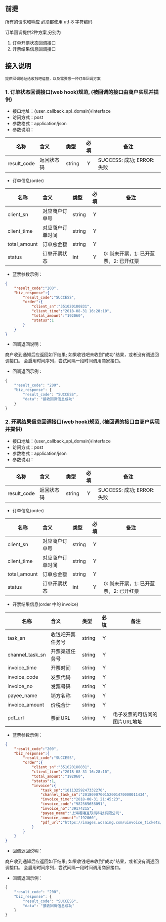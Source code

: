 ## 前提
所有的请求和响应 必须都使用 utf-8 字符编码

订单回调提供2种方案,分别为
1. 订单开票状态回调接口
2. 开票结果信息回调接口

## 接入说明

  ```
  提供回调地址给收钱吧运营，以及需要哪一种订单回调方案
  ```

### 1. 订单状态回调接口(web hook)规范, (被回调的接口由商户实现并提供)
 - 接口地址：{user_callback_api_domain}/interface
 - 访问方式：post
 - 参数格式：application/json
 - 参数说明：

名称|含义|类型|必填|备注
----|:---|:---|:--:|--------
result_code|返回状态码|string|Y|SUCCESS: 成功; ERROR: 失败

   - 订单信息(order)

名称|含义|类型|必填|备注
----|:---|:---|:--:|--------
client_sn|对应商户订单号|string|Y|
client_time|对应商户订单时间|string|Y|
total_amount|订单总金额|string|Y|
status|订单开票状态|int|Y|0: 尚未开票，1: 已开蓝票，2: 已开红票

 - 蓝票参数示例：

```json
{
    "result_code":"200",
    "biz_response":{
        "result_code":"SUCCESS",
        "order":{
            "client_sn":"351020180831",
            "client_time":"2018-08-31 16:28:10",
            "total_amount":"192060",
            "status":1
        }
    }
}
```

- 回调返回说明：

 商户收到通知后应返回如下结果; 如果收钱吧未收到"成功"结果，或者没有调通回调接口。 会启用时间序列，尝试间隔一段时间调用商家接口。

- 回调返回示例：

```javascript
{
    "result_code": "200",
    "biz_response": {
        "result_code": "SUCCESS",
        "data": "接收回调信息成功"
    }
}
```

### 2. 开票结果信息回调接口(web hook)规范, (被回调的接口由商户实现并提供)
 - 接口地址：{user_callback_api_domain}/interface
 - 访问方式：post
 - 参数格式：application/json
 - 参数说明：

名称|含义|类型|必填|备注
----|:---|:---|:--:|--------
result_code|返回状态码|string|Y|SUCCESS: 成功; ERROR: 失败

   - 订单信息(order)

名称|含义|类型|必填|备注
----|:---|:---|:--:|--------
client_sn|对应商户订单号|string|Y|
client_time|对应商户订单时间|string|Y|
total_amount|订单总金额|string|Y|
status|订单开票状态|int|Y|0: 尚未开票，1: 已开蓝票，2: 已开红票

   - 开票结果信息(order 中的 invoice)


名称|含义|类型|必填|备注
----|:---|:---|:--:|--------
task_sn|收钱吧开票任务号|string|Y|
channel_task_sn|开票渠道任务号|string|Y|
invoice_time|开票时间|string|Y|
invoice_code|发票代码|string|Y|
invoice_no|发票号码|string|Y|
payee_name|销方名称|string|Y|
invoice_amount|价税合计|string|Y|
pdf_url|票面URL|string|Y|电子发票的可访问的图片URL地址

 - 蓝票参数示例：

```json
{
    "result_code":"200",
    "biz_response":{
        "result_code":"SUCCESS",
        "order":{
            "client_sn":"351020180831",
            "client_time":"2018-08-31 16:28:10",
            "total_amount":"192060",
            "status":1,
            "invoice":{
                "task_sn":"10113259247332270",
                "channel_task_sn":"2018090700152001470000011434",
                "invoice_time":"2018-08-31 21:45:23",
                "invoice_code":"982365656091",
                "invoice_no":"39174215",
                "payee_name":"上海喔噻互联网科技有限公司",
                "invoice_amount":"192060",
                "pdf_url":"https://images.wosaimg.com/uinvoice_tickets/prod/c613279fac5d11e8a1261781755664a9.pdf"
            }
        }
    }
}
```

- 回调返回说明：

 商户收到通知后应返回如下结果; 如果收钱吧未收到"成功"结果，或者没有调通回调接口。 会启用时间序列，尝试间隔一段时间调用商家接口。

- 回调返回示例：

```javascript
{
    "result_code": "200",
    "biz_response": {
        "result_code": "SUCCESS",
        "data": "接收回调信息成功"
    }
}
```

